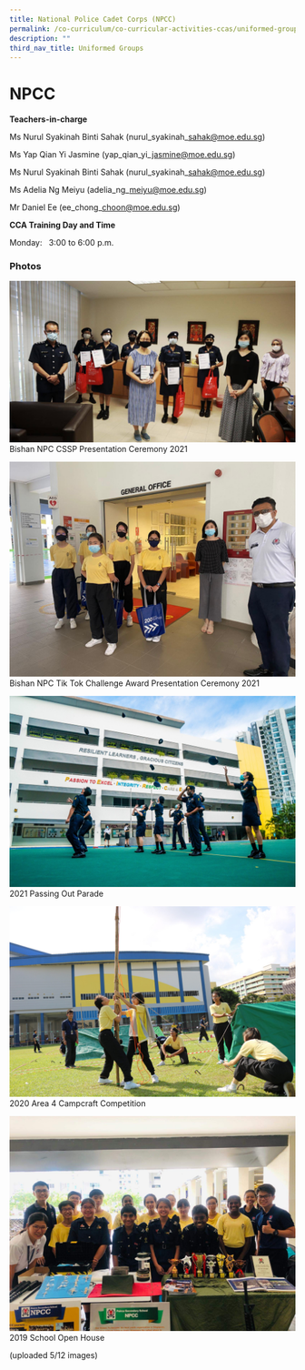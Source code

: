 ```yaml
---
title: National Police Cadet Corps (NPCC)
permalink: /co-curriculum/co-curricular-activities-ccas/uniformed-groups-national-police-cadet-corps/
description: ""
third_nav_title: Uniformed Groups
---
```

# **NPCC**

**Teachers-in-charge**

Ms Nurul Syakinah Binti Sahak (nurul\_syakinah\_sahak@moe.edu.sg)

Ms Yap Qian Yi Jasmine (yap\_qian\_yi\_jasmine@moe.edu.sg)

Ms Nurul Syakinah Binti Sahak (nurul\_syakinah\_sahak@moe.edu.sg)

Ms Adelia Ng Meiyu (adelia\_ng\_meiyu@moe.edu.sg)

Mr Daniel Ee (ee\_chong\_choon@moe.edu.sg)

**CCA Training Day and Time**

Monday:   3:00 to 6:00 p.m.

### Photos

![](/images/Photo-12-1.jpg)
Bishan NPC CSSP Presentation Ceremony 2021

![](/images/Photo-11-1.jpg)
Bishan NPC Tik Tok Challenge Award Presentation Ceremony 2021

![](/images/Photo-10-2-scaled.jpg)
2021 Passing Out Parade

![](/images/Photo-9-2-scaled.jpg)
2020 Area 4 Campcraft Competition

![](/images/Photo-8-2.jpg)
2019 School Open House

(uploaded 5/12 images)